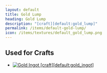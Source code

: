 ```yaml
---
layout: default
title: Gold Lump
heading: Gold Lump
description: "[craft][default:gold_lump]"
permalink: /items/default-gold-lump/
icon: /items/textures/default_gold_lump.png
---
```



## Used for Crafts

<ul class="list-items clearfix">
    <li><a href="{{site.baseurl}}/items/default-gold-ingot/"><img src="{{site.baseurl}}/assets/img/items/textures/default_gold_ingot.png" data-toggle="tooltip" title="Gold Ingot [craft][default:gold_ingot]"></a></li>
</ul>
